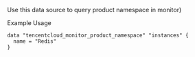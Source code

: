 Use this data source to query product namespace in monitor)

Example Usage

```hcl
data "tencentcloud_monitor_product_namespace" "instances" {
  name = "Redis"
}
```